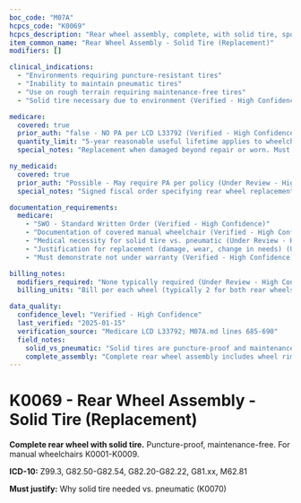 ```yaml
---
boc_code: "M07A"
hcpcs_code: "K0069"
hcpcs_description: "Rear wheel assembly, complete, with solid tire, spokes or molded, replacement only, each"
item_common_name: "Rear Wheel Assembly - Solid Tire (Replacement)"
modifiers: []

clinical_indications:
  - "Environments requiring puncture-resistant tires"
  - "Inability to maintain pneumatic tires"
  - "Use on rough terrain requiring maintenance-free tires"
  - "Solid tire necessary due to environment (Verified - High Confidence)"

medicare:
  covered: true
  prior_auth: "false - NO PA per LCD L33792 (Verified - High Confidence)"
  quantity_limit: "5-year reasonable useful lifetime applies to wheelchair base (Verified - High Confidence)"
  special_notes: "Replacement when damaged beyond repair or worn. Must demonstrate not under warranty. Code per each wheel (typically bill 2). Included with manual wheelchair at initial. K0069 only for replacement after initial. Compatible with K0001-K0009 manual wheelchairs. Medical necessity for solid tire vs. pneumatic required. Face-to-face not required. PT/OT not required. RESNA ATP not required. (Verified - High Confidence)"

ny_medicaid:
  covered: true
  prior_auth: "Possible - May require PA per policy (Under Review - High Confidence)"
  special_notes: "Signed fiscal order specifying rear wheel replacement. Description of problem. Generic orders not acceptable. Documentation why solid tire needed. Cost estimate. For beneficiary-owned equipment. Supplier responsible for warranty items. (Verified - High Confidence)"

documentation_requirements:
  medicare:
    - "SWO - Standard Written Order (Verified - High Confidence)"
    - "Documentation of covered manual wheelchair (Verified - High Confidence)"
    - "Medical necessity for solid tire vs. pneumatic (Under Review - High Confidence)"
    - "Justification for replacement (damage, wear, change in needs) (Under Review - High Confidence)"
    - "Must demonstrate not under warranty (Verified - High Confidence)"

billing_notes:
  modifiers_required: "None typically required (Under Review - High Confidence)"
  billing_units: "Bill per each wheel (typically 2 for both rear wheels) (Verified - High Confidence)"

data_quality:
  confidence_level: "Verified - High Confidence"
  last_verified: "2025-01-15"
  verification_source: "Medicare LCD L33792; M07A.md lines 685-690"
  field_notes:
    solid_vs_pneumatic: "Solid tires are puncture-proof and maintenance-free. Pneumatic tires (K0070) provide better cushioning but require maintenance. Must justify why solid needed vs. pneumatic based on environment, maintenance ability, puncture risk."
    complete_assembly: "Complete rear wheel assembly includes wheel rim, spokes (or molded), hub, and solid tire. One complete unit ready to install. Source: 'Rear wheel assembly, complete' (M07A.md line 685)."
---
```


# K0069 - Rear Wheel Assembly - Solid Tire (Replacement)

**Complete rear wheel with solid tire.** Puncture-proof, maintenance-free. For manual wheelchairs K0001-K0009.

**ICD-10:** Z99.3, G82.50-G82.54, G82.20-G82.22, G81.xx, M62.81

**Must justify:** Why solid tire needed vs. pneumatic (K0070)

